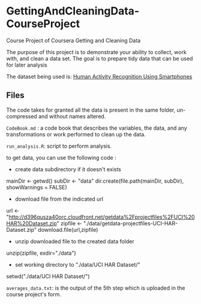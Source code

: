 # GettingAndCleaningData-CourseProject
Course Project of Coursera Getting and Cleaning Data

The purpose of this project is to demonstrate your ability to collect, work with, and clean a data set. The goal is to prepare tidy data that can be used for later analysis

The dataset being used is: [Human Activity Recognition Using Smartphones](http://archive.ics.uci.edu/ml/datasets/Human+Activity+Recognition+Using+Smartphones)

## Files

The code takes for granted all the data is present in the same folder, un-compressed and without names altered.

`CodeBook.md` : a code book that describes the variables, the data, and any transformations or work performed to clean up the data.

`run_analysis.R`: script to perform analysis.

to get data, you can use the following code :

* create data subdirectory if it doesn't exists

mainDir <- getwd()
subDir <- "data"
dir.create(file.path(mainDir, subDir), showWarnings = FALSE)

* download file from the indicated url

url <- "http://d396qusza40orc.cloudfront.net/getdata%2Fprojectfiles%2FUCI%20HAR%20Dataset.zip"
zipfile <- "./data/getdata-projectfiles-UCI-HAR-Dataset.zip"
download.file(url,zipfile)

* unzip downloaded file to the created data folder

unzip(zipfile, exdir="./data")

* set working directory to "./data/UCI HAR Dataset/"

setwd("./data/UCI HAR Dataset/")

`averages_data.txt`: is the output of the 5th step which is uploaded in the course project's form.

